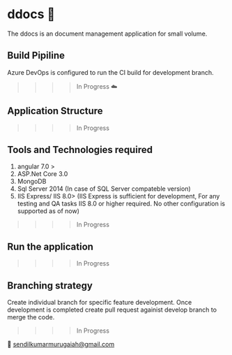 # ddocs :open_file_folder:
The ddocs is an document management application for small volume.

## Build Pipiline
Azure DevOps is configured to run the CI build for development branch.
>>>>In Progress  :cloud:

## Application Structure
>>>>In Progress

## Tools and Technologies required

1. angular 7.0 >
2. ASP.Net Core 3.0
3. MongoDB
4. Sql Server 2014 (In case of SQL Server compateble version)
5. IIS Express/ IIS 8.0> (IIS Express is sufficient for development, For any testing and QA tasks IIS 8.0 or higher required. No other configuration is supported as of now)
>>>>In Progress

## Run the application
>>>>In Progress

## Branching strategy
Create individual branch for specific feature development. Once development is completed create pull request againist develop branch to merge the code.
>>>>In Progress

:email: sendilkumarmurugaiah@gmail.com
